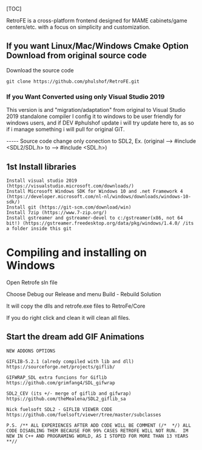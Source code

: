 [TOC]

RetroFE is a cross-platform frontend designed for MAME cabinets/game centers/etc. with a focus on simplicity and customization.

## If you want Linux/Mac/Windows Cmake Option Download from original source code ##

Download the source code

	git clone https://github.com/phulshof/RetroFE.git
	
	
### If you Want Converted using only Visual Studio 2019  ###

This version is and "migration/adaptation" from original to Visual Studio 2019 standalone compiler
I config it to windows to be user friendly for windows users, and if DEV #phulshof update i will try update here to, as so if i manage something i will pull for original GiT.

----- Source code change only conection to SDL2, Ex. (original --> #include <SDL2/SDL.h> to --> #include <SDL.h>)

## 1st Install libraries ##
	
	Install visual studio 2019 (https://visualstudio.microsoft.com/downloads/)
	Install Microsoft Windows SDK for Windows 10 and .net Framework 4 (https://developer.microsoft.com/nl-nl/windows/downloads/windows-10-sdk/)
	Install git (https://git-scm.com/download/win)
	Install 7zip (https://www.7-zip.org/)
	Install gstreamer and gstreamer-devel to c:/gstreamer(x86, not 64 bit!) (https://gstreamer.freedesktop.org/data/pkg/windows/1.4.0/ /its a folder inside this git

# Compiling and installing on Windows #

Open Retrofe sln file

Choose Debug our Release and menu Build - Rebuild Solution

It will copy the dlls and retrofe.exe files to RetroFe/Core 

If you do right click and clean it will clean all files.

## Start the dream add GIF Animations ##


	NEW ADDONS OPTIONS

	GIFLIB-5.2.1 (alredy compiled with lib and dll)
	https://sourceforge.net/projects/giflib/
	
	GIFWRAP_SDL extra funcions for Giflib
	https://github.com/grimfang4/SDL_gifwrap
	
	SDL2_CEV (its +/- merge of giflib and gifwrap)
	https://github.com/theMealena/SDL2_giflib_sa

	Nick fuelsoft SDL2 - GIFLIB VIEWER CODE
	https://github.com/fuelsoft/viewer/tree/master/subclasses

	P.S. /** ALL EXPERIENCES AFTER ADD CODE WILL BE COMMENT (/*  */) ALL CODE DISABLING THEM BECAUSE FOR 99% CASES RETROFE WILL NOT RUN.  IM NEW IN C++ AND PROGRAMING WORLD, AS I STOPED FOR MORE THAN 13 YEARS **//
